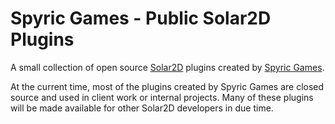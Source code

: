 # Spyric Games - Public Solar2D Plugins
A small collection of open source [Solar2D](https://solar2d.com/) plugins created by [Spyric Games](https://www.spyric.com/).

At the current time, most of the plugins created by Spyric Games are closed source and used in client work or internal projects. Many of these plugins will be made available for other Solar2D developers in due time.

